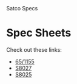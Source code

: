 <!DOCTYPE html>
<html>
<head>
        Satco Specs
</head>
<body>
    <h1>Spec Sheets</h1>
    <p>Check out these links:</p>
    <ul>
        <li><a href="https://media.satco.com/specsheetsp/pdf/65-1155">65/1155</a></li>
        <li><a href="https://media.satco.com/specsheetsp/pdf/S8027">S8027</a></li>
        <li><a href="https://media.satco.com/specsheetsp/pdf/S8025">S8025</a></li>
    </ul>
</body>
</html>
